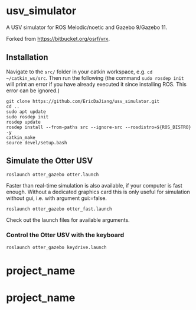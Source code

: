 # usv_simulator
A USV simulator for ROS Melodic/noetic and Gazebo 9/Gazebo 11.

Forked from https://bitbucket.org/osrf/vrx.

## Installation
Navigate to the ```src/``` folder in your catkin workspace, e.g. ```cd ~/catkin_ws/src```. Then run the following (the command ```sudo rosdep init``` will print an error if you have already executed it since installing ROS. This error can be ignored.)
```
git clone https://github.com/EricDaJiang/usv_simulator.git
cd ..
sudo apt update
sudo rosdep init
rosdep update
rosdep install --from-paths src --ignore-src --rosdistro=${ROS_DISTRO} -y
catkin_make
source devel/setup.bash
```

## Simulate the Otter USV
```
roslaunch otter_gazebo otter.launch 
```
Faster than real-time simulation is also available, if your computer is fast enough. Without a dedicated graphics card this is only useful for simulation without gui, i.e. with argument gui:=false. 
```
roslaunch otter_gazebo otter_fast.launch 
```
Check out the launch files for available arguments.

### Control the Otter USV with the keyboard
```
roslaunch otter_gazebo keydrive.launch 
```
# project_name
# project_name
